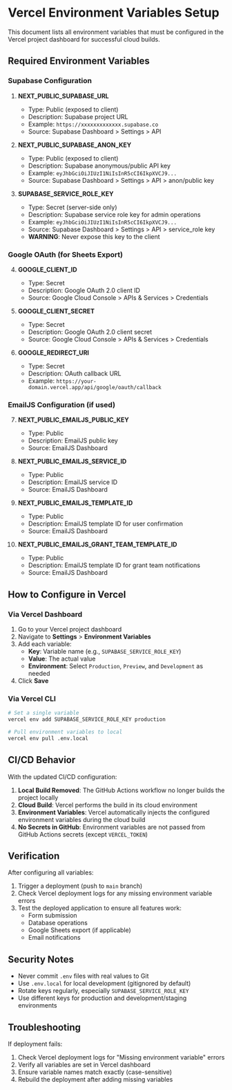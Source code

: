 # Vercel Environment Variables Setup

This document lists all environment variables that must be configured in the Vercel project dashboard for successful cloud builds.

## Required Environment Variables

### Supabase Configuration

1. **NEXT_PUBLIC_SUPABASE_URL**
   - Type: Public (exposed to client)
   - Description: Supabase project URL
   - Example: `https://xxxxxxxxxxxxx.supabase.co`
   - Source: Supabase Dashboard > Settings > API

2. **NEXT_PUBLIC_SUPABASE_ANON_KEY**
   - Type: Public (exposed to client)
   - Description: Supabase anonymous/public API key
   - Example: `eyJhbGciOiJIUzI1NiIsInR5cCI6IkpXVCJ9...`
   - Source: Supabase Dashboard > Settings > API > anon/public key

3. **SUPABASE_SERVICE_ROLE_KEY**
   - Type: Secret (server-side only)
   - Description: Supabase service role key for admin operations
   - Example: `eyJhbGciOiJIUzI1NiIsInR5cCI6IkpXVCJ9...`
   - Source: Supabase Dashboard > Settings > API > service_role key
   - **WARNING**: Never expose this key to the client

### Google OAuth (for Sheets Export)

4. **GOOGLE_CLIENT_ID**
   - Type: Secret
   - Description: Google OAuth 2.0 client ID
   - Source: Google Cloud Console > APIs & Services > Credentials

5. **GOOGLE_CLIENT_SECRET**
   - Type: Secret
   - Description: Google OAuth 2.0 client secret
   - Source: Google Cloud Console > APIs & Services > Credentials

6. **GOOGLE_REDIRECT_URI**
   - Type: Secret
   - Description: OAuth callback URL
   - Example: `https://your-domain.vercel.app/api/google/oauth/callback`

### EmailJS Configuration (if used)

7. **NEXT_PUBLIC_EMAILJS_PUBLIC_KEY**
   - Type: Public
   - Description: EmailJS public key
   - Source: EmailJS Dashboard

8. **NEXT_PUBLIC_EMAILJS_SERVICE_ID**
   - Type: Public
   - Description: EmailJS service ID
   - Source: EmailJS Dashboard

9. **NEXT_PUBLIC_EMAILJS_TEMPLATE_ID**
   - Type: Public
   - Description: EmailJS template ID for user confirmation
   - Source: EmailJS Dashboard

10. **NEXT_PUBLIC_EMAILJS_GRANT_TEAM_TEMPLATE_ID**
    - Type: Public
    - Description: EmailJS template ID for grant team notifications
    - Source: EmailJS Dashboard

## How to Configure in Vercel

### Via Vercel Dashboard

1. Go to your Vercel project dashboard
2. Navigate to **Settings** > **Environment Variables**
3. Add each variable:
   - **Key**: Variable name (e.g., `SUPABASE_SERVICE_ROLE_KEY`)
   - **Value**: The actual value
   - **Environment**: Select `Production`, `Preview`, and `Development` as needed
4. Click **Save**

### Via Vercel CLI

```bash
# Set a single variable
vercel env add SUPABASE_SERVICE_ROLE_KEY production

# Pull environment variables to local
vercel env pull .env.local
```

## CI/CD Behavior

With the updated CI/CD configuration:

1. **Local Build Removed**: The GitHub Actions workflow no longer builds the project locally
2. **Cloud Build**: Vercel performs the build in its cloud environment
3. **Environment Variables**: Vercel automatically injects the configured environment variables during the cloud build
4. **No Secrets in GitHub**: Environment variables are not passed from GitHub Actions secrets (except `VERCEL_TOKEN`)

## Verification

After configuring all variables:

1. Trigger a deployment (push to `main` branch)
2. Check Vercel deployment logs for any missing environment variable errors
3. Test the deployed application to ensure all features work:
   - Form submission
   - Database operations
   - Google Sheets export (if applicable)
   - Email notifications

## Security Notes

- Never commit `.env` files with real values to Git
- Use `.env.local` for local development (gitignored by default)
- Rotate keys regularly, especially `SUPABASE_SERVICE_ROLE_KEY`
- Use different keys for production and development/staging environments

## Troubleshooting

If deployment fails:

1. Check Vercel deployment logs for "Missing environment variable" errors
2. Verify all variables are set in Vercel dashboard
3. Ensure variable names match exactly (case-sensitive)
4. Rebuild the deployment after adding missing variables
